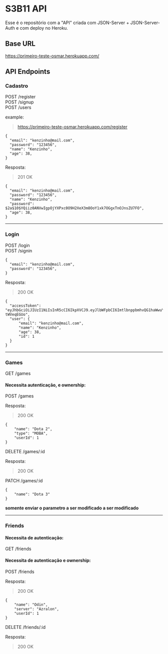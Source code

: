# S3B11 API

Esse é o repositório com a "API" criada com JSON-Server + JSON-Server-Auth e com deploy no Heroku.

## Base URL

https://primeiro-teste-osmar.herokuapp.com/

## API Endpoints

### Cadastro

POST /register <br/>
POST /signup <br/>
POST /users

example:

> https://primeiro-teste-osmar.herokuapp.com/register

```
{
  "email": "kenzinho@mail.com",
  "password": "123456",
  "name": "Kenzinho",
  "age": 38,
}
```

Resposta:

> 201 OK

```
{
  "email": "kenzinho@mail.com",
  "password": "123456",
  "name": "Kenzinho",
  "password": $2a$10$YQiiz0ANVwIgpOjYXPxc0O9H2XeX3m8OoY1xk7OGgxTnOJnsZU7FO",
  "age": 38,
}
```

---

### Login

POST /login <br/>
POST /signin

```
{
  "email": "kenzinho@mail.com",
  "password": "123456",
}
```

Resposta:
> 200 OK

```
{
  "accessToken": "eyJhbGciOiJIUzI1NiIsInR5cCI6IkpXVCJ9.eyJlbWFpbCI6ImtlbnppbmhvQG1haWwuY29tIiwiaWF0IjoxNjUxNzg1ODEzLCJleHAiOjE2NTE3ODk0MTMsInN1YiI6IjEifQ.-0tPRjeuvGAVClysTpJFFkZ1zPc27lceK-tWVeqEGUo",
  "user": {
	  "email": "kenzinho@mail.com",
	  "name": "Kenzinho",
	  "age": 38,
	  "id": 1
  }
}
```

---

### Games

GET /games

#### Necessita autenticação, e ownership:

POST /games

Resposta:
> 200 OK

```
{
	"name": "Dota 2",
	"type": "MOBA",
	"userId": 1
}
```

DELETE /games/:id

Resposta:
> 200 OK

PATCH /games/:id

```
{
	"name": "Dota 3"
}
```
**somente enviar o parametro a ser modificado a ser modificado**

---

### Friends

#### Necessita de autenticação:

GET /friends

#### Necessita de autenticação e ownership:

POST /friends

Resposta:
> 200 OK

```
{
	"name": "Odin",
	"server": "Azralon",
	"userId": 1
}
```

DELETE /friends/:id

Resposta:
> 200 OK
